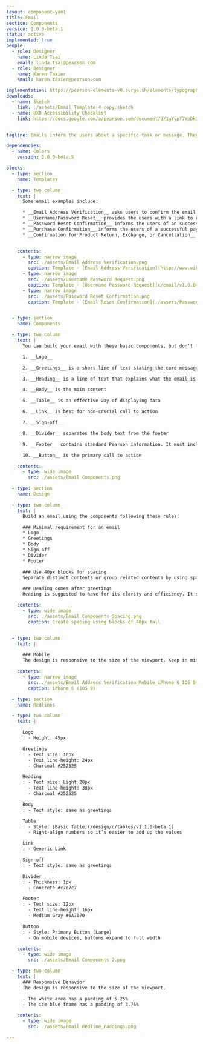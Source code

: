 ```yaml
---
layout: component-yaml
title: Email
section: Components
version: 1.0.0-beta.1
status: active
implemented: true
people:
  - role: Designer
    name: Linda Tsai
    email: linda.tsai@pearson.com
  - role: Designer
    name: Karen Taxier
    email: karen.taxier@pearson.com

implementation: https://pearson-elements-v0.surge.sh/elements/typography/
downloads:
  - name: Sketch
    link: ./assets/Email Template_4 copy.sketch
  - name: UXD Accessibility Checklist
    link: https://docs.google.com/a/pearson.com/document/d/1gYypf7WpDkSSMsB29Qa9woJLdPsiwGIZ-u0LrH650Vs/edit?usp=sharing


tagline: Emails inform the users about a specific task or message. They may contain critical information, require decisions, or involve multiple tasks.

dependencies:
  - name: Colors
    version: 2.0.0-beta.5

blocks:
  - type: section
    name: Templates

  - type: two column
    text: |
      Some email examples include:

      * __Email Address Verification__ asks users to confirm the email address to complete the account creation process.
      * __Username/Password Reset__ provides the users with a link to reset the credentials.
      * __Password Reset Confirmation__ informs the users of an successful password reset.
      * __Purchase Confirmation__ informs the users of a successful payment transaction other details.
      * __Confirmation for Product Return, Exchange, or Cancellation__


    contents:
      - type: narrow image
        src: ./assets/Email Address Verification.png
        caption: Template - [Email Address Verification](http://www.wikihow.com/End-a-Letter)
      - type: narrow image
        src: ./assets/Username Password Request.png
        caption: Template - [Username Password Request](c/email/v1.0.0-beta.1/assets/Email Address Verification.png)  
      - type: narrow image
        src: ./assets/Password Reset Confirmation.png
        caption: Template - [Email Reset Confirmation](./assets/Password Reset Confirmation.png)    


  - type: section
    name: Components

  - type: two column
    text: |
      You can build your email with these basic components, but don't feel you are limited with the items in the list.

      1. __Logo__

      2. __Greetings__ is a short line of text stating the core message

      3. __Heading__ is a line of text that explains what the email is about.

      4. __Body__ is the main content

      5. __Table__ is an effective way of displaying data

      6. __Link__ is best for non-crucial call to action

      7. __Sign-off__

      8. __Divider__ separates the body text from the footer

      9. __Footer__ contains standard Pearson information. It must include customer support information and copyright text

      10. __Button__ is the primary call to action

    contents:
      - type: wide image
        src: ./assets/Email Components.png

  - type: section
    name: Design

  - type: two column
    text: |
      Build an email using the components following these rules:

      ### Minimal requirement for an email
      * Logo
      * Greetings
      * Body
      * Sign-off
      * Divider
      * Footer

      ### Use 40px blocks for spacing
      Separate distinct contents or group related contents by using spacing of multiples of 40px. See the illustration on the left for example.

      ### Heading comes after greetings
      Heading is suggested to have for its clarity and efficiency. It should come after the greetings, but you may break this rule if there is legitimate design reasons. For example, in the Email Verification template, heading comes prior to the greetings in order to have a more natural reading flow.

    contents:
      - type: wide image
        src: ./assets/Email Components Spacing.png
        caption: Create spacing using blocks of 40px tall


  - type: two column
    text: |

      ### Mobile
      The design is responsive to the size of the viewport. Keep in mind that media query doesn’t work for all clients, so you should design as if there is no breakpoints.The ice blue border grows proportionally to the content width. See [Redlines](/design/c/email/beta/#redlines) for more details.

    contents:
      - type: narrow image
        src: ./assets/Email Address Verification_Mobile_iPhone 6_IOS 9.png
        caption: iPhone 6 (IOS 9)

  - type: section
    name: Redlines

  - type: two column
    text: |

      Logo
      : - Height: 45px

      Greetings
      : - Text size: 16px
        - Text line-height: 24px
        - Charcoal #252525

      Heading
      : - Text size: Light 28px
        - Text line-height: 38px
        - Charcoal #252525

      Body
      : - Text style: same as greetings

      Table
      : - Style: [Basic Table](/design/c/tables/v1.1.0-beta.1)
        - Right-align numbers so it’s easier to add up the values

      Link
      : - Generic Link

      Sign-off
      : - Text style: same as greetings

      Divider
      : - Thickness: 1px
        - Concrete #c7c7c7

      Footer
      : - Text size: 12px
        - Text line-height: 16px
        - Medium Gray #6A7070

      Button
      : - Style: Primary Button (Large)
        - On mobile devices, buttons expand to full width

    contents:
      - type: wide image
        src: ./assets/Email Components 2.png

  - type: two column
    text: |
      ### Responsive Behavior
      The design is responsive to the size of the viewport.

      - The white area has a padding of 5.25%
      - The ice blue frame has a padding of 3.75%

    contents:
      - type: wide image
        src: ./assets/Email Redline_Paddings.png

---
```

